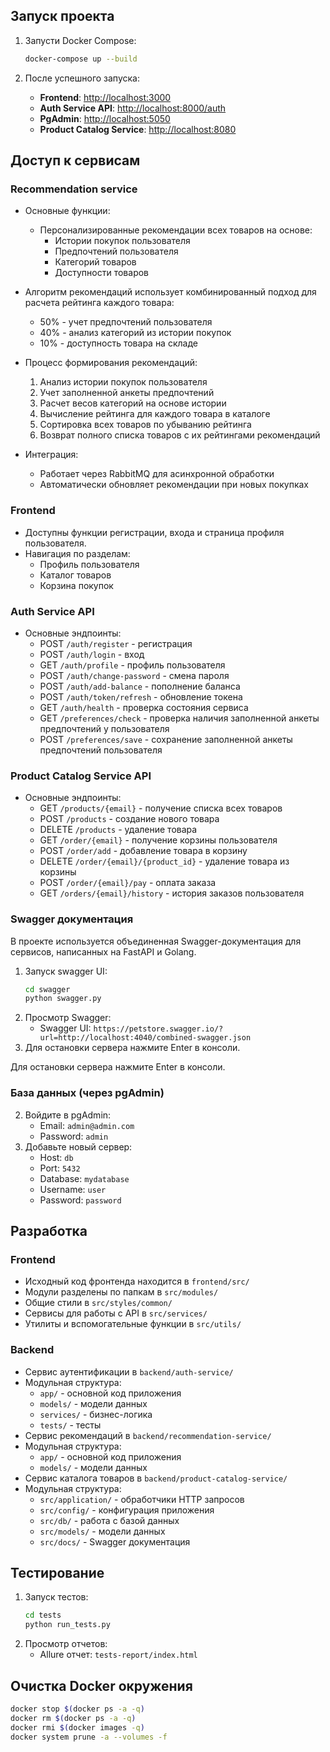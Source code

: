 ## Запуск проекта

1. Запусти Docker Compose:

   ```bash
   docker-compose up --build
   ```

2. После успешного запуска:

   - **Frontend**: [http://localhost:3000](http://localhost:3000)
   - **Auth Service API**: [http://localhost:8000/auth](http://localhost:8000/auth)
   - **PgAdmin**: [http://localhost:5050](http://localhost:5050)
   - **Product Catalog Service**: [http://localhost:8080](http://localhost:8080)

## Доступ к сервисам

### Recommendation service
- Основные функции:
  - Персонализированные рекомендации всех товаров на основе:
    - Истории покупок пользователя
    - Предпочтений пользователя
    - Категорий товаров
    - Доступности товаров

- Алгоритм рекомендаций использует комбинированный подход для расчета рейтинга каждого товара:
  - 50% - учет предпочтений пользователя
  - 40% - анализ категорий из истории покупок
  - 10% - доступность товара на складе

- Процесс формирования рекомендаций:
  1. Анализ истории покупок пользователя
  2. Учет заполненной анкеты предпочтений
  3. Расчет весов категорий на основе истории
  4. Вычисление рейтинга для каждого товара в каталоге
  5. Сортировка всех товаров по убыванию рейтинга
  6. Возврат полного списка товаров с их рейтингами рекомендаций

- Интеграция:
  - Работает через RabbitMQ для асинхронной обработки
  - Автоматически обновляет рекомендации при новых покупках

### Frontend
- Доступны функции регистрации, входа и страница профиля пользователя.
- Навигация по разделам:
  - Профиль пользователя
  - Каталог товаров
  - Корзина покупок

### Auth Service API
- Основные эндпоинты:
  - POST `/auth/register` - регистрация
  - POST `/auth/login` - вход
  - GET `/auth/profile` - профиль пользователя
  - POST `/auth/change-password` - смена пароля
  - POST `/auth/add-balance` - пополнение баланса
  - POST `/auth/token/refresh` - обновление токена
  - GET `/auth/health` - проверка состояния сервиса
  - GET `/preferences/check` - проверка наличия заполненной анкеты предпочтений у пользователя
  - POST `/preferences/save` - сохранение заполненной анкеты предпочтений пользователя

### Product Catalog Service API
- Основные эндпоинты:
  - GET `/products/{email}` - получение списка всех товаров
  - POST `/products` - создание нового товара
  - DELETE `/products` - удаление товара
  - GET `/order/{email}` - получение корзины пользователя
  - POST `/order/add` - добавление товара в корзину
  - DELETE `/order/{email}/{product_id}` - удаление товара из корзины
  - POST `/order/{email}/pay` - оплата заказа
  - GET `/orders/{email}/history` - история заказов пользователя

### Swagger документация
В проекте используется объединенная Swagger-документация для сервисов, написанных на FastAPI и Golang.
1. Запуск swagger UI:
   ```bash
   cd swagger
   python swagger.py
   ```
2. Просмотр Swagger:
   - Swagger UI: `https://petstore.swagger.io/?url=http://localhost:4040/combined-swagger.json`
3. Для остановки сервера нажмите Enter в консоли.

Для остановки сервера нажмите Enter в консоли.
### База данных (через pgAdmin)
2. Войдите в pgAdmin:
   - Email: `admin@admin.com`
   - Password: `admin`
3. Добавьте новый сервер:
   - Host: `db`
   - Port: `5432`
   - Database: `mydatabase`
   - Username: `user`
   - Password: `password`

## Разработка

### Frontend
- Исходный код фронтенда находится в `frontend/src/`
- Модули разделены по папкам в `src/modules/`
- Общие стили в `src/styles/common/`
- Сервисы для работы с API в `src/services/`
- Утилиты и вспомогательные функции в `src/utils/`

### Backend
- Сервис аутентификации в `backend/auth-service/`
- Модульная структура:
  - `app/` - основной код приложения
  - `models/` - модели данных
  - `services/` - бизнес-логика
  - `tests/` - тесты
- Сервис рекомендаций в `backend/recommendation-service/`
- Модульная структура:
  - `app/` - основной код приложения
  - `models/` - модели данных
- Сервис каталога товаров в `backend/product-catalog-service/`
- Модульная структура:
  - `src/application/` - обработчики HTTP запросов
  - `src/config/` - конфигурация приложения
  - `src/db/` - работа с базой данных
  - `src/models/` - модели данных
  - `src/docs/` - Swagger документация

## Тестирование

1. Запуск тестов:
   ```bash
   cd tests
   python run_tests.py
   ```
2. Просмотр отчетов:
   - Allure отчет: `tests-report/index.html`

## Очистка Docker окружения

```bash
docker stop $(docker ps -a -q)
docker rm $(docker ps -a -q)
docker rmi $(docker images -q)
docker system prune -a --volumes -f
```
